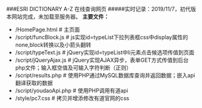 ###ESRI DICTIONARY A-Z 在线查询网页
#####实时记录：2019/11/7，初代版本网站完成，未加载至服务器。
**主要文件：**
- /HomePage.html            # 主页面
- /script/funcBlock.js      # js实现id=typeList下拉列表框css中display属性的none,block转换以及小箭头翻转
- /script/typeText.js       # jQuery实现id=typeList中li元素点击候选项传值到页面
- /script/jQueryAjax.js     # jQuery实现AJAX异步，表单GET方式传值到后台php文件；输入框空值及可输入字符判断（正则）
- /script/results.php       # 使用PHP通过MySQL数据库查询并返回数据；嵌入api翻译获取的数据
- /script/youdaoApi.php     # 使用PHP调用有道api
- /style/pc7.css            # 拷贝并增添修改有道官网的css